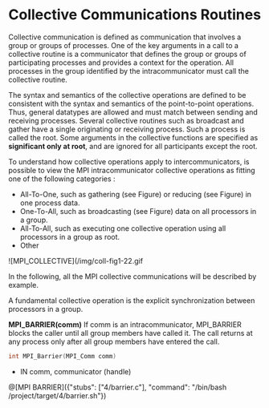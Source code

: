 # Collective Communications Routines

Collective communication is defined as communication that involves a group or groups of processes. One of the key arguments in a call to a collective routine is a communicator that defines the group or groups of participating processes and provides a context for the operation. All processes in the group identified by the intracommunicator must call the collective routine.

The syntax and semantics of the collective operations are defined to be consistent with the syntax and semantics of the point-to-point operations. Thus, general datatypes are allowed and must match between sending and receiving processes. Several collective routines such as broadcast and gather have a single originating or receiving process. Such a process is called the root. Some arguments in the collective functions are specified as **significant only at root**, and are ignored for all participants except the root. 

To understand how collective operations apply to intercommunicators, is possible to view the MPI intracommunicator collective operations as fitting one of the following categories :
- All-To-One, such as gathering (see Figure) or reducing (see Figure)  in one process data.
- One-To-All, such as broadcasting (see Figure)  data on all processors in a group.
- All-To-All, such as executing one collective operation using all processors in a group as root.
- Other

![MPI_COLLECTIVE](/img/coll-fig1-22.gif

In the following, all the MPI collective communications will be described by example.

A fundamental collective operation is the explicit synchronization between processors in a group.

**MPI_BARRIER(comm)** If comm is an intracommunicator, MPI_BARRIER blocks the caller until all group members have called it. The call returns at any process only after all group members have entered the call.
```c
int MPI_Barrier(MPI_Comm comm)
```
- IN comm, communicator (handle)


@[MPI BARRIER]({"stubs": ["4/barrier.c"], "command": "/bin/bash /project/target/4/barrier.sh"})

